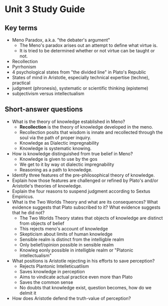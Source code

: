 Unit 3 Study Guide 
==================
 
Key terms
---------
- Meno Paradox, a.k.a. "the debater's argument"
    * The Meno's paradox arises out an attempt to define what virtue is.
    * It is tried to be determined whether or not virtue can be taught or not.
- Recollection 
- Pyrrhonism 
- 4 psychological states from "the divided line" in Plato's Republic 
- States of mind in Aristotle, especially technical expertise (techne), practical 
- judgment (phronesis), systematic or scientific thinking (episteme) 
- subjectivism versus intellectualism 
 
Short-answer questions
----------------------
- What is the theory of knowledge established in Meno? 
    * **Recollection** is the theory of knowledge developed in the meno.
    * Recollection posits that wisdom is innate and recollected through the soul via the path of proper inquiry.
    * Knowledge as Dialectic impregnability
    * Knowledge is systematic knowing.
- How is knowledge distinguished from true belief in Meno?  
    * Knowledge is given to use by the gos
    * We get to it by way ot dialectic impregnability
    * Reasoning as a path to knowledge.
- Identify three features of the pre-philosophical theory of knowledge.
- Explain how those features are challenged or refined by Plato's and/or Aristotle's theories of knowledge. 
- Explain the four reasons to suspend judgment according to Sextus Empiricus.  
- What is the Two Worlds Theory and what are its consequences? What evidence suggests that Plato subscribed to it? What evidence suggests that he did not?  
    * The Two Worlds Theory states that objects of knowledge are distinct from objects of belief
    * This rejects meno's account of knowledge
    * Skepticism about limits of human knowledge
    * Sensible realm is distinct from the intelligble realm
    * Only belief/opinion possible in sensible realm
    * Knowleg eonly possible in intelligble realm or "Platonic intellectualism"
- What positions is Aristotle rejecting in his efforts to save perception? 
    * Rejects Plantonic Intelleticuatlism
    * Saves knowledge in perception
    * Aims to vindicate actual practice even more than Plato
    * Saves the common sense
    * No doubts that knowledge exist, question becomes, how do we delmit it
- How does Aristotle defend the truth-value of perception? 

